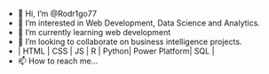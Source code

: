 - 👋 Hi, I’m @Rodr1go77
- 👀 I’m interested in Web Development, Data Science and Analytics.
- 🌱 I’m currently learning web development 
- 💞️ I’m looking to collaborate on business intelligence projects.
- | HTML | CSS | JS | R | Python| Power Platform| SQL |
- 📫 How to reach me...

<!---
Rodr1go77/Rodr1go77 is a ✨ special ✨ repository because its `README.md` (this file) appears on your GitHub profile.
You can click the Preview link to take a look at your changes.
--->

